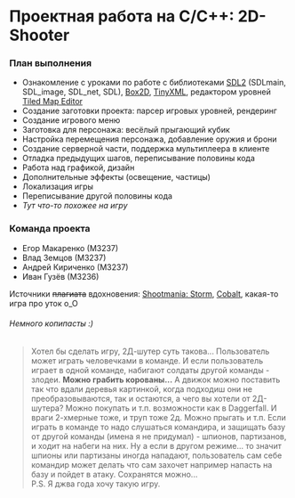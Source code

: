 # Проектная работа на C/C++: 2D-Shooter

### План выполнения
* Ознакомление с уроками по работе с библиотеками [SDL2](http://lazyfoo.net/tutorials/SDL/index.php) (SDLmain, SDL_image, SDL_net, SDL), [Box2D](http://box2d.org/documentation.html), [TinyXML](https://github.com/leethomason/tinyxml2), редактором уровней [Tiled Map Editor](https://thorbjorn.itch.io/tiled)
* Создание заготовки проекта: парсер игровых уровней, рендеринг
* Создание игрового меню
* Заготовка для персонажа: весёлый прыгающий кубик
* Настройка перемещения персонажа, добавление оружия и брони
* Создание серверной части, поддержка мультиплеера в клиенте
* Отладка предыдущих шагов, переписывание половины кода
* Работа над графикой, дизайн
* Дополнительные эффекты (освещение, частицы)
* Локализация игры
* Переписывание другой половины кода
* *Тут что-то похожее на игру*

### Команда проекта
* Егор Макаренко (М3237)
* Влад Земцов (М3237)
* Андрей Кириченко (М3237)
* Иван Гузёв (М3236)

Источники ~~плагиата~~ вдохновения: [Shootmania: Storm](http://maniaplanet.com/shootmania), [Cobalt](http://playcobalt.com/), какая-то игра про уток о_О
  
  
  
###### Немного копипасты :)
> Хотел бы сделать игру, 2Д-шутер суть такова... Пользователь может играть человечками в команде. И если пользователь играет в одной команде, набигают солдаты другой команды - злодеи. **Можно грабить корованы...** А движок можно поставить так что вдали деревья картинкой, когда подходиш они не преобразовываются, так и остаются, а чего вы хотели от 2Д-шутера? Можно покупать и т.п. возможности как в Daggerfall. И враги 2-хмерные тоже, и труп тоже 2д. Можно прыгать и т.п. Если играть в команде то надо слушаться командира, и защищать базу от другой команды (имена я не придумал) - шпионов, партизанов, и ходит на набеги на них. Ну а если в другом режиме... то значит шпионы или партизаны иногда нападают, пользователь сам себе командир может делать что сам захочет например напасть на базу и пойдет в атаку. Сохранятся можно...  
> P.S. Я джва года хочу такую игру. 
